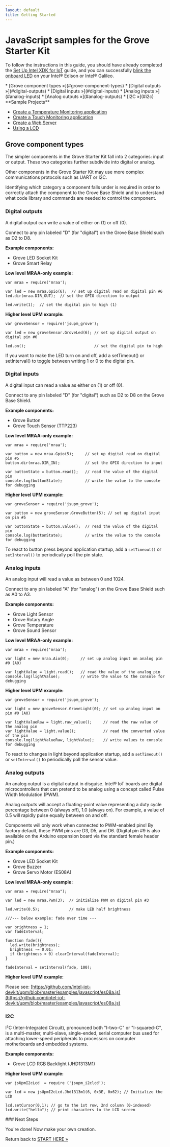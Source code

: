 ```yaml
---
layout: default
title: Getting Started
---
```


# JavaScript samples for the Grove Starter Kit

To follow the instructions in this guide, you should have already completed the [Set Up Intel XDK for IoT](/docs/ide_setup/xdk/setup.html) guide, and you can successfully [blink the onboard LED](/docs/ide_setup/xdk/create_project.html) on your Intel® Edison or Intel® Galileo.


<div id="toc" class="box" markdown="1">
* [Grove component types »](#grove-component-types)
  * [Digital outputs »](#digital-outputs)
  * [Digital inputs »](#digital-inputs)
  * [Analog inputs »](#analog-inputs)
  * [Analog outputs »](#analog-outputs)
  * [I2C »](#i2c)
</div>

<div class="callout goto" markdown="1">
**Sample Projects**

* [Create a Temperature Monitoring application](https://software.intel.com/en-us/creating-a-temperature-monitoring-app-using-intel-xdk-iot-edition)
* [Create a Touch Monitoring application](https://software.intel.com/en-us/creating-a-touch-monitoring-app-using-intel-xdk-iot-edition)
* [Create a Web Server](https://software.intel.com/en-us/xdk-sample-creating-a-web-server)
* [Using a LCD](https://software.intel.com/en-us/xdk-sample-creating-lcd-display-app)
</div>

<!-- <div id="related-videos" class="callout video">
* [Create Intel® IoT projects with the Grove Starter Kit - Part 2: JavaScript (preview)](https://drive.google.com/open?id=0B6gHgawzKtxCZU56NmJfei1GX00&authuser=0)
</div> -->

## Grove component types

The simpler components in the Grove Starter Kit fall into 2 categories: input or output. These two categories further subdivide into digital or analog. 

Other components in the Grove Starter Kit may use more complex communications protocols such as UART or I2C.

Identifying which category a component falls under is required in order to correctly attach the component to the Grove Base Shield and to understand what code library and commands are needed to control the component.


### Digital outputs

<div class="tldr" markdown="1">
A digital output can write a value of either on (1) or off (0).

Connect to any pin labeled "D" (for "digital") on the Grove Base Shield such as D2 to D8.
</div>

**Example components:**

* Grove LED Socket Kit
* Grove Smart Relay

**Low level MRAA-only example:**

```
var mraa = require('mraa');

var led = new mraa.Gpio(6);  // set up digital read on digital pin #6
led.dir(mraa.DIR_OUT);  // set the GPIO direction to output

led.write(1);  // set the digital pin to high (1)
```

**Higher level UPM example:**

```
var groveSensor = require('jsupm_grove');

var led = new groveSensor.GroveLed(6); // set up digital output on digital pin #6

led.on();                              // set the digital pin to high
```

If you want to make the LED turn on and off, add a setTimeout() or setInterval() to toggle between writing 1 or 0 to the digital pin.  

### Digital inputs

<div class="tldr" markdown="1">
A digital input can read a value as either on (1) or off (0).

Connect to any pin labeled "D" (for "digital") such as D2 to D8 on the Grove Base Shield.
</div>

**Example components:**

* Grove Button
* Grove Touch Sensor (TTP223)

**Low level MRAA-only example:**

```
var mraa = require('mraa');

var button = new mraa.Gpio(5);     // set up digital read on digital pin #5
button.dir(mraa.DIR_IN);           // set the GPIO direction to input

var buttonState = button.read();   // read the value of the digital pin
console.log(buttonState);          // write the value to the console for debugging
```

**Higher level UPM example:**

```
var groveSensor = require('jsupm_grove');

var button = new groveSensor.GroveButton(5); // set up digital input on pin #5

var buttonState = button.value();  // read the value of the digital pin
console.log(buttonState);          // write the value to the console for debugging
```

To react to button press beyond application startup, add a `setTimeout()` or `setInterval()` to periodically poll the pin state.

### Analog inputs

<div class="tldr" markdown="1">
An analog input will read a value as between 0 and 1024.

Connect to any pin labeled "A" (for "analog") on the Grove Base Shield such as A0 to A3.
</div>

**Example components:**

* Grove Light Sensor
* Grove Rotary Angle
* Grove Temperature
* Grove Sound Sensor

**Low level MRAA-only example:**

```
var mraa = require('mraa');

var light = new mraa.Aio(0);     // set up analog input on analog pin #0 (A0)

var lightValue = light.read();   // read the value of the analog pin
console.log(lightValue);         // write the value to the console for debugging
```

**Higher level UPM example:**

```
var groveSensor = require('jsupm_grove');

var light = new groveSensor.GroveLight(0); // set up analog input on pin #0 (A0)

var lightValueRaw = light.raw_value();     // read the raw value of the analog pin
var lightValue = light.value();            // read the converted value of the pin
console.log(lightValueRaw, lightValue);    // write values to console for debugging
```

To react to changes in light beyond application startup, add a `setTimeout()` or `setInterval()` to periodically poll the sensor value.

### Analog outputs

<div class="tldr" markdown="1">
An analog output is a digital output in disguise. Intel® IoT boards are digital microcontrollers that can pretend to be analog using a concept called Pulse Width Modulation (PWM). 

Analog outputs will accept a floating-point value representing a duty cycle percentage between 0 (always off), 1.0 (always on). For example, a value of 0.5 will rapidly pulse equally between on and off.

Components will only work when connected to PWM-enabled pins! By factory default, these PWM pins are D3, D5, and D6. (Digital pin #9 is also available on the Arduino expansion board via the standard female header pin.)
</div>

**Example components:**

* Grove LED Socket Kit
* Grove Buzzer
* Grove Servo Motor (ES08A)

**Low level MRAA-only example:**

```
var mraa = require("mraa");

var led = new mraa.Pwm(3);  // initialize PWM on digital pin #3

led.write(0.5);             // make LED half brightness

///--- below example: fade over time ---

var brightness = 1;
var fadeInterval;

function fade(){
  led.write(brightness);
  brightness -= 0.01;
  if (brightness < 0) clearInterval(fadeInterval);
}

fadeInterval = setInterval(fade, 100);
```

**Higher level UPM example:**

Please see: [https://github.com/intel-iot-devkit/upm/blob/master/examples/javascript/es08a.js](https://github.com/intel-iot-devkit/upm/blob/master/examples/javascript/es08a.js)


### I2C

<div class="tldr" markdown="1">
I²C (Inter-Integrated Circuit), pronounced both "I-two-C" or "I-squared-C", is a multi-master, multi-slave, single-ended, serial computer bus used for attaching lower-speed peripherals to processors on computer motherboards and embedded systems.
</div>

**Example components:**

* Grove LCD RGB Backlight (JHD1313M1)

**Higher level UPM example:**

```
var jsUpmI2cLcd  = require ('jsupm_i2clcd');
 
var lcd = new jsUpmI2cLcd.Jhd1313m1(6, 0x3E, 0x62); // Initialize the LCD

lcd.setCursor(0,1); // go to the 1st row, 2nd column (0-indexed)
lcd.write("hello"); // print characters to the LCD screen
```

<div id="next-steps" class="note" markdown="1">
### Next Steps

You're done! Now make your own creation. 

Return back to [START HERE »](/docs/arduino_expansion_board.html#now-make-your-own-creation)
</div>